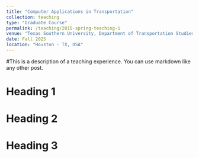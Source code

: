 ```yaml
---
title: "Computer Applications in Transportation"
collection: teaching
type: "Graduate Course"
permalink: /teaching/2015-spring-teaching-1
venue: "Texas Southern University, Department of Transportation Studies"
date: Fall 2025
location: "Houston - TX, USA"
---
```


#This is a description of a teaching experience. You can use markdown like any other post.

Heading 1
======

Heading 2
======

Heading 3
======
